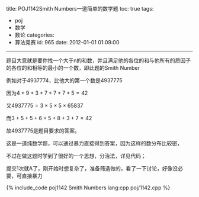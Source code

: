 title: POJ1142Smith Numbers一道简单的数学题
toc: true
tags:
  - poj
  - 数学
  - 数论
categories:
  - 算法竞赛
id: 965
date: 2012-01-01 01:09:00
---

题目大意就是要你找一个大于n的和数，并且满足他的各位的和与他所有的质因子的各位的和相等的最小的一个数，即此题的Smith Number

例如对于$4937774$，比他大的第一个数是$4937775$

因为$4+9+3+7+7+7+5=42$

又$4937775=3 \times 5 \times 5 \times 65837$

而$3+5+5+6+5+8+3+7=42$

故$4937775$是题目要求的答案。

这是一道纯数学题，可以通过暴力直接得到答案，因为这样的数分布比较密，

不过在做这题时学到了很好的一个思想，分治法，详见代码；

提交1次就A了，刚开始时想复杂了，准备筛选做的，看了一下讨论，好像没必要，可直接暴力

{% include_code poj1142 Smith Numbers lang:cpp poj/1142.cpp %}
